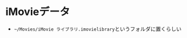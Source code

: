 <h1>iMovieデータ</h1>

<ul>
  <li><code>~/Movies/iMovie ライブラリ.imovielibrary</code>というフォルダに置くらしい</li>
</ul>
